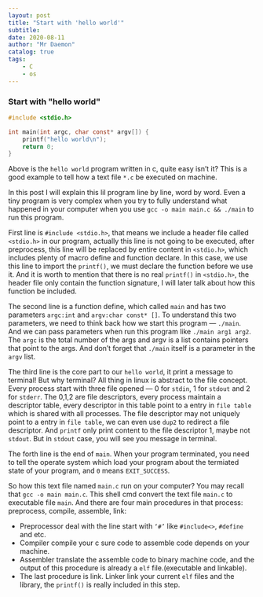 ```yaml
---
layout: post
title: "Start with 'hello world'"    
subtitle:   
date: 2020-08-11
author: "Mr Daemon"
catalog: true
tags:
    - C
    - os
---
```


### Start with "hello world"

```c
#include <stdio.h>

int main(int argc, char const* argv[]) {
    printf("hello world\n");
    return 0;
}
```

Above is the `hello world` program written in c, quite easy isn’t it? This is a good example to tell how a text file `*.c` be executed on machine.

In this post I will explain this lil program line by line, word by word. Even a tiny program is very complex when you try to fully understand what happened in your computer when you use `gcc -o main main.c && ./main` to run this program.

First line is `#include <stdio.h>`, that means we include a header file called `<stdio.h>` in our program, actually this line is not going to be executed, after preprocess, this line will be replaced by entire content in `<stdio.h>`, which includes plenty of macro define and function declare. In this case, we use this line to import the `printf()`, we must declare the function before we use it. And it is worth to mention that there is no real `printf()` in `<stdio.h>`, the header file only contain the function signature, I will later talk about how this function be included.

The second line is a function define, which called `main` and has two parameters `argc:int` and `argv:char const* []`. To understand this two parameters, we need to think back how we start this program — `./main`. And we can pass parameters when run this program like `./main arg1 arg2`. The `argc` is the total number of the args and argv is a list contains pointers that point to the args. And don’t forget that `./main` itself is a parameter in the `argv` list.

The third line is the core part to our `hello world`, it print a message to terminal! But why terminal? All thing in linux is abstract to the file concept. Every process start with three file opened — 0 for `stdin`, 1 for `stdout` and 2 for `stderr`. The 0,1,2 are file descriptors, every process maintain a descriptor table, every descriptor in this table point to a entry in `file table` which is shared with all processes. The file descriptor may not uniquely point to a entry in `file table`, we can even use `dup2` to redirect a file descriptor. And `printf` only print content to the file descriptor 1, maybe not `stdout`. But in `stdout` case, you will see you message in terminal.

The forth line is the end of `main`. When your program terminated, you need to tell the operate system which load your program about the termiated state of your program, and `0` means `EXIT_SUCCESS`.

So how this text file named `main.c` run on your computer? You may recall that `gcc -o main main.c`. This shell cmd convert the text file `main.c` to executable file `main`. And there are four main procedures in that process: preprocess, compile, assemble, link:

- Preprocessor deal with the line start with `‘#’` like `#include<>`, `#define` and etc.
- Compiler compile your c sure code to assemble code depends on your machine.
- Assembler translate the assemble code to binary machine code, and the output of this procedure is already a `elf` file.(executable and linkable).
- The last procedure is link. Linker link your current `elf` files and the library, the `printf()` is really included in this step.